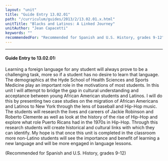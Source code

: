 ```yaml
---
layout: "unit"
title: "Guide Entry 13.02.01"
path: "/curriculum/guides/2013/2/13.02.01.x.html"
unitTitle: "Blacks and Latinos: A Linked Journey"
unitAuthor: "Jean Capacetti"
keywords: ""
recommendedFor: "Recommended for Spanish and U.S. History, grades 9-12"
---
```

<body>
<hr/>
<h4>
Guide Entry to 13.02.01:
</h4>
<p>
Learning a foreign language for any student will always prove to be a challenging task, more so if a student has no desire to learn that language. The demographics at the Hyde School of Health Sciences and Sports Medicine play an important role in the motivations of most students. In this unit I will attempt to bridge the gap in cultural understanding and acceptance between young African American students and Latinos. I will do this by presenting two case studies on the migration of African Americans and Latinos to New York through the lens of baseball and Hip-Hop music. The students will research the lives and careers of Jackie Robinson and Roberto Clemente as well as look at the history of the rise of Hip-Hop and explore what role Puerto Ricans had in the 1970s in Hip-Hop. Through this research students will create historical and cultural links with which they can identify. My hope is that once this unit is completed in the classroom more non-Latino students will see the importance and benefit of learning a new language and will be more engaged in language lessons.
</p>
<p>
(Recommended for Spanish and U.S. History, grades 9-12)
</p>
</body>